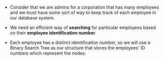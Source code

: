 <!--{type:main point}-->
<!--title={Real Life Application of Binary Search Tree}-->

- Consider that we are admins for a corporation that has many employees and we must have some sort of way to keep track of each employee in our database system. 

- We need an efficient way of **searching** for particular employees based on their **employee identification number**. 

- Each employee has a distinct identification number, so we will use a Binary Search Tree as our structure that stores the employees' ID numbers which represent the nodes. 